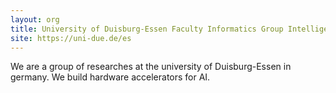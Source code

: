 ```yaml
---
layout: org
title: University of Duisburg-Essen Faculty Informatics Group Intelligent Embedded Systems
site: https://uni-due.de/es
---
```

We are a group of researches at the university of Duisburg-Essen in germany. We build hardware accelerators for AI.

